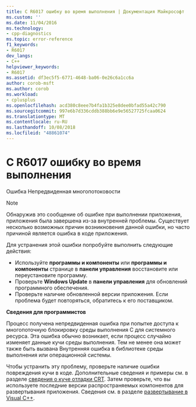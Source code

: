 ```yaml
---
title: C R6017 ошибку во время выполнения | Документация Майкрософт
ms.custom: ''
ms.date: 11/04/2016
ms.technology:
- cpp-diagnostics
ms.topic: error-reference
f1_keywords:
- R6017
dev_langs:
- C++
helpviewer_keywords:
- R6017
ms.assetid: df3ec5f5-6771-4648-ba06-0e26c6a1cc6a
author: corob-msft
ms.author: corob
ms.workload:
- cplusplus
ms.openlocfilehash: acd380c8eee7b4fa1b325e8dee0bfad55a42c790
ms.sourcegitcommit: 997e6b7d336cddb388bb6e9e56527725fcaa0624
ms.translationtype: MT
ms.contentlocale: ru-RU
ms.lasthandoff: 10/08/2018
ms.locfileid: "48861074"
---
```

# <a name="c-runtime-error-r6017"></a>C R6017 ошибку во время выполнения

Ошибка Непредвиденная многопотоковости

> [!NOTE]
> Обнаружив это сообщение об ошибке при выполнении приложения, приложения была завершена из-за внутренней проблемы. Существует несколько возможных причин возникновения данной ошибки, но часто причиной является ошибка в коде приложения.
>
> Для устранения этой ошибки попробуйте выполнить следующие действия:
>
> - Используйте **программы и компоненты** или **программы и компоненты** странице в **панели управления** восстановите или переустановите программу.
> - Проверьте **Windows Update** в **панели управления** для обновлений программного обеспечения.
> - Проверьте наличие обновленной версии приложения. Если проблема будет повторяться, обратитесь к его поставщиком.

**Сведения для программистов**

Процесс получена непредвиденная ошибка при попытке доступа к многопоточную блокировку среды выполнения C для системного ресурса. Эта ошибка обычно возникает, если процесс случайно изменяет данные кучи среды выполнения. Тем не менее она может также быть вызвана Внутренняя ошибка в библиотеке среды выполнения или операционной системы.

Чтобы устранить эту проблему, проверьте наличие ошибки повреждения кучи в коде. Дополнительные сведения и примеры см. в разделе [сведения о куче отладки CRT](/visualstudio/debugger/crt-debug-heap-details). Затем проверьте, что вы используете последние версии распространяемых компонентов для развертывания приложения. Сведения см. в разделе [развертывание в Visual C++](../../ide/deployment-in-visual-cpp.md).